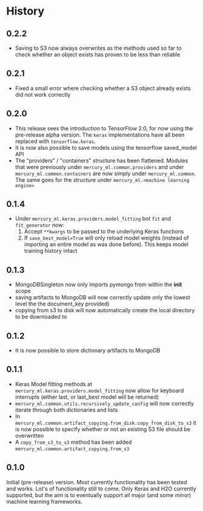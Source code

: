 # History

## 0.2.2
- Saving to S3 now always overwrites as the methods used so far to check whether an object exists has proven to be less than reliable

## 0.2.1
- Fixed a small error where checking whether a S3 object already exists did not work correctly

## 0.2.0
- This release sees the introduction to TensorFlow 2.0, for now using the pre-release alpha version. The `keras` implementations have all been replaced with `tensorflow.keras`.
- It is now also possible to save models using the tensorflow saved_model API
- The "providers" / "containers" structure has been flattened. Modules that were previously under `mercury_ml.common.providers` and under `mercury_ml.common.containers` are now simply under `mercury_ml.common`. The same goes for the structure under `mercury_ml.<machine learning engine>`

## 0.1.4
- Under `mercury_ml.keras.providers.model_fitting` bot `fit` and `fit_generator` now:
  1. Accept `**kwargs` to be passed to the underlying Keras functions
  2. If `save_best_model=True` will only reload model weights (instead of importing an entire model as was done before). This keeps model training history intact

## 0.1.3
- MongoDBSingleton now only imports pymongo from within the __init__ scope
- saving artifacts to MongoDB will now correctly update only the lowest level the the document_key provided)
- copying from s3 to disk will now automatically create the local directory to be downloaded to

## 0.1.2
- It is now possible to store dictionary artifacts to MongoDB

## 0.1.1

- Keras Model fitting methods at `mercury_ml.keras.providers.model_fitting` now allow for keyboard interrupts (either last, or last_best model will be returned)
- `mercury_ml.common.utils.recursively_update_config` will now correctly iterate through both dictionaries and lists
- In `mercury_ml.common.artifact_copying.from_disk.copy_from_disk_to_s3` it is now possible to specify whether or not an existing S3 file should be overwritten 
- A `copy_from_s3_to_s3` method has been added `mercury_ml.common.artifact_copying.from_s3`

## 0.1.0

Initial (pre-release) version. Most currently functionality has been tested and works. Lot's of functionality still to come.
Only Keras and H2O currently supported, but the aim is to eventually support all major (and some minor) machine learning
frameworks.